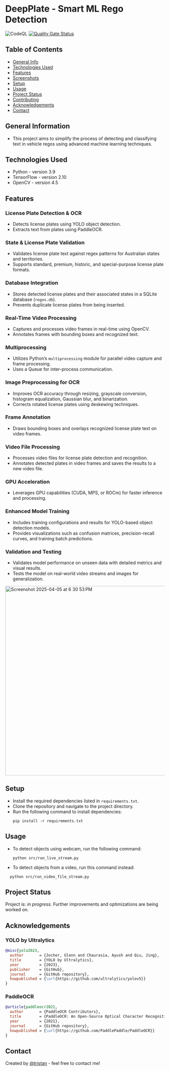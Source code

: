 # DeepPlate - Smart ML Rego Detection

![CodeQL](https://github.com/Tristan296/DeepPlate/actions/workflows/codeql.yml/badge.svg)
[![Quality Gate Status](https://sonarcloud.io/api/project_badges/measure?project=Tristan296_DeepPlate&metric=alert_status)](https://sonarcloud.io/summary/overall?id=Tristan296_DeepPlate&branch=main)


## Table of Contents

* [General Info](#general-information)
* [Technologies Used](#technologies-used)
* [Features](#features)
* [Screenshots](#screenshots)
* [Setup](#setup)
* [Usage](#usage)
* [Project Status](#project-status)
* [Contributing](CONTRIBUTIONS.md)
* [Acknowledgements](#acknowledgements)
* [Contact](#contact)

## General Information

- This project aims to simplify the process of detecting and classifying text in vehicle regos using advanced machine learning techniques.

## Technologies Used

- Python - version 3.9
- TensorFlow - version 2.10
- OpenCV - version 4.5

## Features
### License Plate Detection & OCR
- Detects license plates using YOLO object detection.
- Extracts text from plates using PaddleOCR.

### State & License Plate Validation
- Validates license plate text against regex patterns for Australian states and territories.
- Supports standard, premium, historic, and special-purpose license plate formats.

### Database Integration
- Stores detected license plates and their associated states in a SQLite database (`regos.db`).
- Prevents duplicate license plates from being inserted.

### Real-Time Video Processing
- Captures and processes video frames in real-time using OpenCV.
- Annotates frames with bounding boxes and recognized text.

### Multiprocessing
- Utilizes Python’s `multiprocessing` module for parallel video capture and frame processing.
- Uses a Queue for inter-process communication.

### Image Preprocessing for OCR
- Improves OCR accuracy through resizing, grayscale conversion, histogram equalization, Gaussian blur, and binarization.
- Corrects rotated license plates using deskewing techniques.

### Frame Annotation
- Draws bounding boxes and overlays recognized license plate text on video frames.

### Video File Processing
- Processes video files for license plate detection and recognition.
- Annotates detected plates in video frames and saves the results to a new video file.

### GPU Acceleration
- Leverages GPU capabilities (CUDA, MPS, or ROCm) for faster inference and processing.

### Enhanced Model Training
- Includes training configurations and results for YOLO-based object detection models.
- Provides visualizations such as confusion matrices, precision-recall curves, and training batch predictions.

### Validation and Testing
- Validates model performance on unseen data with detailed metrics and visual results.
- Tests the model on real-world video streams and images for generalization.

<img width="598" alt="Screenshot 2025-04-05 at 6 30 53 PM" src="https://github.com/user-attachments/assets/06c183b3-6ee8-4a6c-bb18-0b5a18a36620" />


## Setup

- Install the required dependencies listed in `requirements.txt`.
- Clone the repository and navigate to the project directory.
- Run the following command to install dependencies:
  ```
  pip install -r requirements.txt
  ```

## Usage

- To detect objects using webcam, run the following command:
  ```
  python src/run_live_stream.py
  ```

- To detect objects from a video, run this command instead:
```
  python src/run_video_file_stream.py
```
 
## Project Status

Project is: _in progress_. Further improvements and optimizations are being worked on.

## Acknowledgements

### YOLO by Ultralytics

```bibtex
@misc{yolo2023,
  author       = {Jocher, Glenn and Chaurasia, Ayush and Qiu, Jing},
  title        = {YOLO by Ultralytics},
  year         = {2023},
  publisher    = {GitHub},
  journal      = {GitHub repository},
  howpublished = {\url{https://github.com/ultralytics/yolov5}}
}
```

### PaddleOCR

```bibtex
@article{paddleocr2021,
  author       = {PaddleOCR Contributors},
  title        = {PaddleOCR: An Open-Source Optical Character Recognition Tool Based on PaddlePaddle},
  year         = {2021},
  journal      = {GitHub repository},
  howpublished = {\url{https://github.com/PaddlePaddle/PaddleOCR}}
}
```

## Contact

Created by [@tristan](https://github.com/tristan296) - feel free to contact me!

